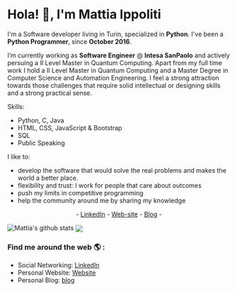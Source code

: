 # Hola! 👋, I'm Mattia Ippoliti

I'm a Software developer living in Turin, specialized in **Python**. I've been a **Python Programmer**, since **October 2016**. 

I’m currently working as **Software Engineer** @ **Intesa SanPaolo** and actively persuing a II Level Master in Quantum Computing. Apart from my full time work I hold a II Level Master in Quantum Computing and a Master Degree in Computer Science and Automation Engineering. I feel a strong attraction towards those challenges that require solid intellectual or designing skills and a strong practical sense.

Skills:
- Python, C, Java
- HTML, CSS, JavaScript & Bootstrap
- SQL
- Public Speaking

I like to:
- develop the software that would solve the real problems and makes the world a better place.
- flexibility and trust: I work for people that care about outcomes
- push my limits in competitive programming
- help the community around me by sharing my knowledge

<p align="center">
 - <a href="https://www.linkedin.com/in/mattiaippoliti/" target=“_blank”>LinkedIn</a> -
 <a href="https://mattiaippoliti.github.io/MattiaIppoliti/" target=“_blank”>Web-site</a> -
 <a href="https://mattiaippoliti.github.io/article/" target=“_blank”>Blog</a> -
</p>

<img src="https://github-readme-stats.vercel.app/api/top-langs/?username=MattiaIppoliti" alt="Mattia's github stats"/>
<img align="center" src="https://github-readme-stats.vercel.app/api?username=MattiaIppoliti&hide=issues&count_private=true&" />


### Find me around the web 🌎 :
- Social Networking: [LinkedIn](https://www.linkedin.com/in/MattiaIppoliti/)
- Personal Website: [Website](https://mattiaippoliti.github.io/MattiaIppoliti/)
- Personal Blog: [blog](https://mattiaippoliti.github.io/article//)
